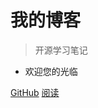 # 我的博客 <small></small>

> 开源学习笔记

- 欢迎您的光临

[GitHub](https://github.com/docsifyjs/docsify/)
[阅读](learningNotes/)
